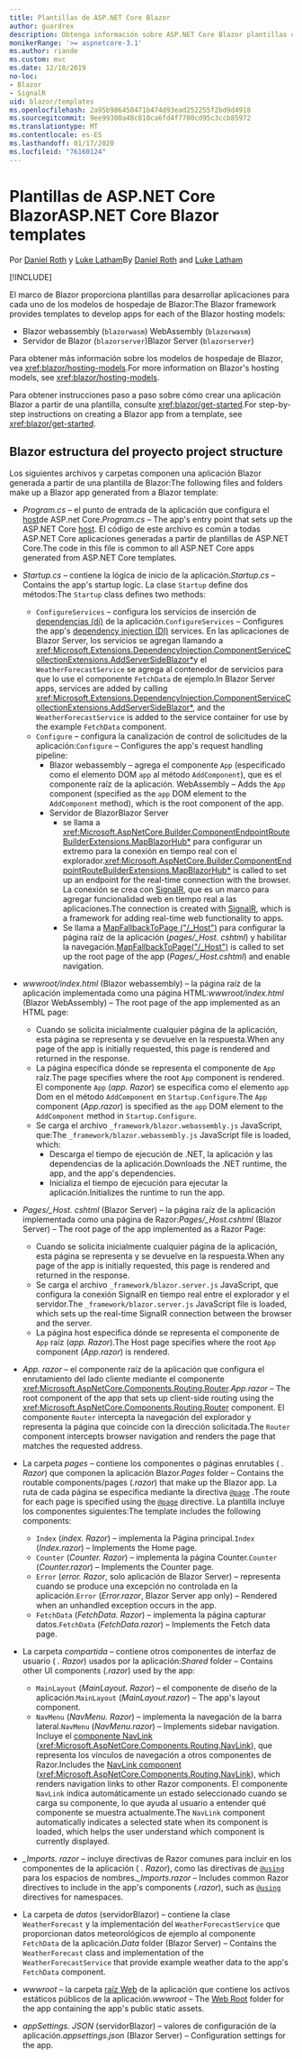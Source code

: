 ```yaml
---
title: Plantillas de ASP.NET Core Blazor
author: guardrex
description: Obtenga información sobre ASP.NET Core Blazor plantillas de aplicación y Blazor estructura del proyecto.
monikerRange: '>= aspnetcore-3.1'
ms.author: riande
ms.custom: mvc
ms.date: 12/18/2019
no-loc:
- Blazor
- SignalR
uid: blazor/templates
ms.openlocfilehash: 2a95b986450471b474d93ead252255f2bd9d4918
ms.sourcegitcommit: 9ee99300a48c810ca6fd4f7700cd95c3ccb85972
ms.translationtype: MT
ms.contentlocale: es-ES
ms.lasthandoff: 01/17/2020
ms.locfileid: "76160124"
---
```

# <a name="aspnet-core-opno-locblazor-templates"></a><span data-ttu-id="d54aa-103">Plantillas de ASP.NET Core Blazor</span><span class="sxs-lookup"><span data-stu-id="d54aa-103">ASP.NET Core Blazor templates</span></span>

<span data-ttu-id="d54aa-104">Por [Daniel Roth](https://github.com/danroth27) y [Luke Latham](https://github.com/guardrex)</span><span class="sxs-lookup"><span data-stu-id="d54aa-104">By [Daniel Roth](https://github.com/danroth27) and [Luke Latham](https://github.com/guardrex)</span></span>

[!INCLUDE[](~/includes/blazorwasm-preview-notice.md)]

<span data-ttu-id="d54aa-105">El marco de Blazor proporciona plantillas para desarrollar aplicaciones para cada uno de los modelos de hospedaje de Blazor:</span><span class="sxs-lookup"><span data-stu-id="d54aa-105">The Blazor framework provides templates to develop apps for each of the Blazor hosting models:</span></span>

* Blazor<span data-ttu-id="d54aa-106"> webassembly (`blazorwasm`)</span><span class="sxs-lookup"><span data-stu-id="d54aa-106"> WebAssembly (`blazorwasm`)</span></span>
* <span data-ttu-id="d54aa-107">Servidor de Blazor (`blazorserver`)</span><span class="sxs-lookup"><span data-stu-id="d54aa-107">Blazor Server (`blazorserver`)</span></span>

<span data-ttu-id="d54aa-108">Para obtener más información sobre los modelos de hospedaje de Blazor, vea <xref:blazor/hosting-models>.</span><span class="sxs-lookup"><span data-stu-id="d54aa-108">For more information on Blazor's hosting models, see <xref:blazor/hosting-models>.</span></span>

<span data-ttu-id="d54aa-109">Para obtener instrucciones paso a paso sobre cómo crear una aplicación Blazor a partir de una plantilla, consulte <xref:blazor/get-started>.</span><span class="sxs-lookup"><span data-stu-id="d54aa-109">For step-by-step instructions on creating a Blazor app from a template, see <xref:blazor/get-started>.</span></span>

## <a name="opno-locblazor-project-structure"></a>Blazor<span data-ttu-id="d54aa-110"> estructura del proyecto</span><span class="sxs-lookup"><span data-stu-id="d54aa-110"> project structure</span></span>

<span data-ttu-id="d54aa-111">Los siguientes archivos y carpetas componen una aplicación Blazor generada a partir de una plantilla de Blazor:</span><span class="sxs-lookup"><span data-stu-id="d54aa-111">The following files and folders make up a Blazor app generated from a Blazor template:</span></span>

* <span data-ttu-id="d54aa-112">*Program.cs* &ndash; el punto de entrada de la aplicación que configura el [host](xref:fundamentals/host/generic-host)de ASP.net Core.</span><span class="sxs-lookup"><span data-stu-id="d54aa-112">*Program.cs* &ndash; The app's entry point that sets up the ASP.NET Core [host](xref:fundamentals/host/generic-host).</span></span> <span data-ttu-id="d54aa-113">El código de este archivo es común a todas ASP.NET Core aplicaciones generadas a partir de plantillas de ASP.NET Core.</span><span class="sxs-lookup"><span data-stu-id="d54aa-113">The code in this file is common to all ASP.NET Core apps generated from ASP.NET Core templates.</span></span>

* <span data-ttu-id="d54aa-114">*Startup.cs* &ndash; contiene la lógica de inicio de la aplicación.</span><span class="sxs-lookup"><span data-stu-id="d54aa-114">*Startup.cs* &ndash; Contains the app's startup logic.</span></span> <span data-ttu-id="d54aa-115">La clase `Startup` define dos métodos:</span><span class="sxs-lookup"><span data-stu-id="d54aa-115">The `Startup` class defines two methods:</span></span>

  * <span data-ttu-id="d54aa-116">`ConfigureServices` &ndash; configura los servicios de inserción de [dependencias (di)](xref:fundamentals/dependency-injection) de la aplicación.</span><span class="sxs-lookup"><span data-stu-id="d54aa-116">`ConfigureServices` &ndash; Configures the app's [dependency injection (DI)](xref:fundamentals/dependency-injection) services.</span></span> <span data-ttu-id="d54aa-117">En las aplicaciones de Blazor Server, los servicios se agregan llamando a <xref:Microsoft.Extensions.DependencyInjection.ComponentServiceCollectionExtensions.AddServerSideBlazor*>y el `WeatherForecastService` se agrega al contenedor de servicios para que lo use el componente `FetchData` de ejemplo.</span><span class="sxs-lookup"><span data-stu-id="d54aa-117">In Blazor Server apps, services are added by calling <xref:Microsoft.Extensions.DependencyInjection.ComponentServiceCollectionExtensions.AddServerSideBlazor*>, and the `WeatherForecastService` is added to the service container for use by the example `FetchData` component.</span></span>
  * <span data-ttu-id="d54aa-118">`Configure` &ndash; configura la canalización de control de solicitudes de la aplicación:</span><span class="sxs-lookup"><span data-stu-id="d54aa-118">`Configure` &ndash; Configures the app's request handling pipeline:</span></span>
    * Blazor<span data-ttu-id="d54aa-119"> webassembly &ndash; agrega el componente `App` (especificado como el elemento DOM `app` al método `AddComponent`), que es el componente raíz de la aplicación.</span><span class="sxs-lookup"><span data-stu-id="d54aa-119"> WebAssembly &ndash; Adds the `App` component (specified as the `app` DOM element to the `AddComponent` method), which is the root component of the app.</span></span>
    * <span data-ttu-id="d54aa-120">Servidor de Blazor</span><span class="sxs-lookup"><span data-stu-id="d54aa-120">Blazor Server</span></span>
      * <span data-ttu-id="d54aa-121">se llama a <xref:Microsoft.AspNetCore.Builder.ComponentEndpointRouteBuilderExtensions.MapBlazorHub*> para configurar un extremo para la conexión en tiempo real con el explorador.</span><span class="sxs-lookup"><span data-stu-id="d54aa-121"><xref:Microsoft.AspNetCore.Builder.ComponentEndpointRouteBuilderExtensions.MapBlazorHub*> is called to set up an endpoint for the real-time connection with the browser.</span></span> <span data-ttu-id="d54aa-122">La conexión se crea con [SignalR](xref:signalr/introduction), que es un marco para agregar funcionalidad web en tiempo real a las aplicaciones.</span><span class="sxs-lookup"><span data-stu-id="d54aa-122">The connection is created with [SignalR](xref:signalr/introduction), which is a framework for adding real-time web functionality to apps.</span></span>
      * <span data-ttu-id="d54aa-123">Se llama a [MapFallbackToPage ("/_Host")](xref:Microsoft.AspNetCore.Builder.RazorPagesEndpointRouteBuilderExtensions.MapFallbackToPage*) para configurar la página raíz de la aplicación (*pages/_Host. cshtml*) y habilitar la navegación.</span><span class="sxs-lookup"><span data-stu-id="d54aa-123">[MapFallbackToPage("/_Host")](xref:Microsoft.AspNetCore.Builder.RazorPagesEndpointRouteBuilderExtensions.MapFallbackToPage*) is called to set up the root page of the app (*Pages/_Host.cshtml*) and enable navigation.</span></span>

* <span data-ttu-id="d54aa-124">*wwwroot/index.html* (Blazor webassembly) &ndash; la página raíz de la aplicación implementada como una página HTML:</span><span class="sxs-lookup"><span data-stu-id="d54aa-124">*wwwroot/index.html* (Blazor WebAssembly) &ndash; The root page of the app implemented as an HTML page:</span></span>
  * <span data-ttu-id="d54aa-125">Cuando se solicita inicialmente cualquier página de la aplicación, esta página se representa y se devuelve en la respuesta.</span><span class="sxs-lookup"><span data-stu-id="d54aa-125">When any page of the app is initially requested, this page is rendered and returned in the response.</span></span>
  * <span data-ttu-id="d54aa-126">La página especifica dónde se representa el componente de `App` raíz.</span><span class="sxs-lookup"><span data-stu-id="d54aa-126">The page specifies where the root `App` component is rendered.</span></span> <span data-ttu-id="d54aa-127">El componente `App` (*app. Razor*) se especifica como el elemento `app` Dom en el método `AddComponent` en `Startup.Configure`.</span><span class="sxs-lookup"><span data-stu-id="d54aa-127">The `App` component (*App.razor*) is specified as the `app` DOM element to the `AddComponent` method in `Startup.Configure`.</span></span>
  * <span data-ttu-id="d54aa-128">Se carga el archivo `_framework/blazor.webassembly.js` JavaScript, que:</span><span class="sxs-lookup"><span data-stu-id="d54aa-128">The `_framework/blazor.webassembly.js` JavaScript file is loaded, which:</span></span>
    * <span data-ttu-id="d54aa-129">Descarga el tiempo de ejecución de .NET, la aplicación y las dependencias de la aplicación.</span><span class="sxs-lookup"><span data-stu-id="d54aa-129">Downloads the .NET runtime, the app, and the app's dependencies.</span></span>
    * <span data-ttu-id="d54aa-130">Inicializa el tiempo de ejecución para ejecutar la aplicación.</span><span class="sxs-lookup"><span data-stu-id="d54aa-130">Initializes the runtime to run the app.</span></span>

* <span data-ttu-id="d54aa-131">*Pages/_Host. cshtml* (Blazor Server) &ndash; la página raíz de la aplicación implementada como una página de Razor:</span><span class="sxs-lookup"><span data-stu-id="d54aa-131">*Pages/_Host.cshtml* (Blazor Server) &ndash; The root page of the app implemented as a Razor Page:</span></span>
  * <span data-ttu-id="d54aa-132">Cuando se solicita inicialmente cualquier página de la aplicación, esta página se representa y se devuelve en la respuesta.</span><span class="sxs-lookup"><span data-stu-id="d54aa-132">When any page of the app is initially requested, this page is rendered and returned in the response.</span></span>
  * <span data-ttu-id="d54aa-133">Se carga el archivo `_framework/blazor.server.js` JavaScript, que configura la conexión SignalR en tiempo real entre el explorador y el servidor.</span><span class="sxs-lookup"><span data-stu-id="d54aa-133">The `_framework/blazor.server.js` JavaScript file is loaded, which sets up the real-time SignalR connection between the browser and the server.</span></span>
  * <span data-ttu-id="d54aa-134">La página host especifica dónde se representa el componente de `App` raíz (*app. Razor*).</span><span class="sxs-lookup"><span data-stu-id="d54aa-134">The Host page specifies where the root `App` component (*App.razor*) is rendered.</span></span>

* <span data-ttu-id="d54aa-135">*App. razor* &ndash; el componente raíz de la aplicación que configura el enrutamiento del lado cliente mediante el componente <xref:Microsoft.AspNetCore.Components.Routing.Router>.</span><span class="sxs-lookup"><span data-stu-id="d54aa-135">*App.razor* &ndash; The root component of the app that sets up client-side routing using the <xref:Microsoft.AspNetCore.Components.Routing.Router> component.</span></span> <span data-ttu-id="d54aa-136">El componente `Router` intercepta la navegación del explorador y representa la página que coincide con la dirección solicitada.</span><span class="sxs-lookup"><span data-stu-id="d54aa-136">The `Router` component intercepts browser navigation and renders the page that matches the requested address.</span></span>

* <span data-ttu-id="d54aa-137">La carpeta *pages* &ndash; contiene los componentes o páginas enrutables ( *. Razor*) que componen la aplicación Blazor.</span><span class="sxs-lookup"><span data-stu-id="d54aa-137">*Pages* folder &ndash; Contains the routable components/pages (*.razor*) that make up the Blazor app.</span></span> <span data-ttu-id="d54aa-138">La ruta de cada página se especifica mediante la directiva [`@page`](xref:mvc/views/razor#page) .</span><span class="sxs-lookup"><span data-stu-id="d54aa-138">The route for each page is specified using the [`@page`](xref:mvc/views/razor#page) directive.</span></span> <span data-ttu-id="d54aa-139">La plantilla incluye los componentes siguientes:</span><span class="sxs-lookup"><span data-stu-id="d54aa-139">The template includes the following components:</span></span>
  * <span data-ttu-id="d54aa-140">`Index` (*index. Razor*) &ndash; implementa la Página principal.</span><span class="sxs-lookup"><span data-stu-id="d54aa-140">`Index` (*Index.razor*) &ndash; Implements the Home page.</span></span>
  * <span data-ttu-id="d54aa-141">`Counter` (*Counter. Razor*) &ndash; implementa la página Counter.</span><span class="sxs-lookup"><span data-stu-id="d54aa-141">`Counter` (*Counter.razor*) &ndash; Implements the Counter page.</span></span>
  * <span data-ttu-id="d54aa-142">`Error` (*error. Razor*, solo aplicación de Blazor Server) &ndash; representa cuando se produce una excepción no controlada en la aplicación.</span><span class="sxs-lookup"><span data-stu-id="d54aa-142">`Error` (*Error.razor*, Blazor Server app only) &ndash; Rendered when an unhandled exception occurs in the app.</span></span>
  * <span data-ttu-id="d54aa-143">`FetchData` (*FetchData. Razor*) &ndash; implementa la página capturar datos.</span><span class="sxs-lookup"><span data-stu-id="d54aa-143">`FetchData` (*FetchData.razor*) &ndash; Implements the Fetch data page.</span></span>

* <span data-ttu-id="d54aa-144">La carpeta *compartida* &ndash; contiene otros componentes de interfaz de usuario ( *. Razor*) usados por la aplicación:</span><span class="sxs-lookup"><span data-stu-id="d54aa-144">*Shared* folder &ndash; Contains other UI components (*.razor*) used by the app:</span></span>
  * <span data-ttu-id="d54aa-145">`MainLayout` (*MainLayout. Razor*) &ndash; el componente de diseño de la aplicación.</span><span class="sxs-lookup"><span data-stu-id="d54aa-145">`MainLayout` (*MainLayout.razor*) &ndash; The app's layout component.</span></span>
  * <span data-ttu-id="d54aa-146">`NavMenu` (*NavMenu. Razor*) &ndash; implementa la navegación de la barra lateral.</span><span class="sxs-lookup"><span data-stu-id="d54aa-146">`NavMenu` (*NavMenu.razor*) &ndash; Implements sidebar navigation.</span></span> <span data-ttu-id="d54aa-147">Incluye el [componente NavLink](xref:blazor/routing#navlink-component) (<xref:Microsoft.AspNetCore.Components.Routing.NavLink>), que representa los vínculos de navegación a otros componentes de Razor.</span><span class="sxs-lookup"><span data-stu-id="d54aa-147">Includes the [NavLink component](xref:blazor/routing#navlink-component) (<xref:Microsoft.AspNetCore.Components.Routing.NavLink>), which renders navigation links to other Razor components.</span></span> <span data-ttu-id="d54aa-148">El componente `NavLink` indica automáticamente un estado seleccionado cuando se carga su componente, lo que ayuda al usuario a entender qué componente se muestra actualmente.</span><span class="sxs-lookup"><span data-stu-id="d54aa-148">The `NavLink` component automatically indicates a selected state when its component is loaded, which helps the user understand which component is currently displayed.</span></span>

* <span data-ttu-id="d54aa-149">*_Imports. razor* &ndash; incluye directivas de Razor comunes para incluir en los componentes de la aplicación ( *. Razor*), como las directivas de [`@using`](xref:mvc/views/razor#using) para los espacios de nombres.</span><span class="sxs-lookup"><span data-stu-id="d54aa-149">*_Imports.razor* &ndash; Includes common Razor directives to include in the app's components (*.razor*), such as [`@using`](xref:mvc/views/razor#using) directives for namespaces.</span></span>

* <span data-ttu-id="d54aa-150">La carpeta de *datos* (servidorBlazor) &ndash; contiene la clase `WeatherForecast` y la implementación del `WeatherForecastService` que proporcionan datos meteorológicos de ejemplo al componente `FetchData` de la aplicación.</span><span class="sxs-lookup"><span data-stu-id="d54aa-150">*Data* folder (Blazor Server) &ndash; Contains the `WeatherForecast` class and implementation of the `WeatherForecastService` that provide example weather data to the app's `FetchData` component.</span></span>

* <span data-ttu-id="d54aa-151">*wwwroot* &ndash; la carpeta [raíz Web](xref:fundamentals/index#web-root) de la aplicación que contiene los activos estáticos públicos de la aplicación.</span><span class="sxs-lookup"><span data-stu-id="d54aa-151">*wwwroot* &ndash; The [Web Root](xref:fundamentals/index#web-root) folder for the app containing the app's public static assets.</span></span>

* <span data-ttu-id="d54aa-152">*appSettings. JSON* (servidorBlazor) &ndash; valores de configuración de la aplicación.</span><span class="sxs-lookup"><span data-stu-id="d54aa-152">*appsettings.json* (Blazor Server) &ndash; Configuration settings for the app.</span></span>
